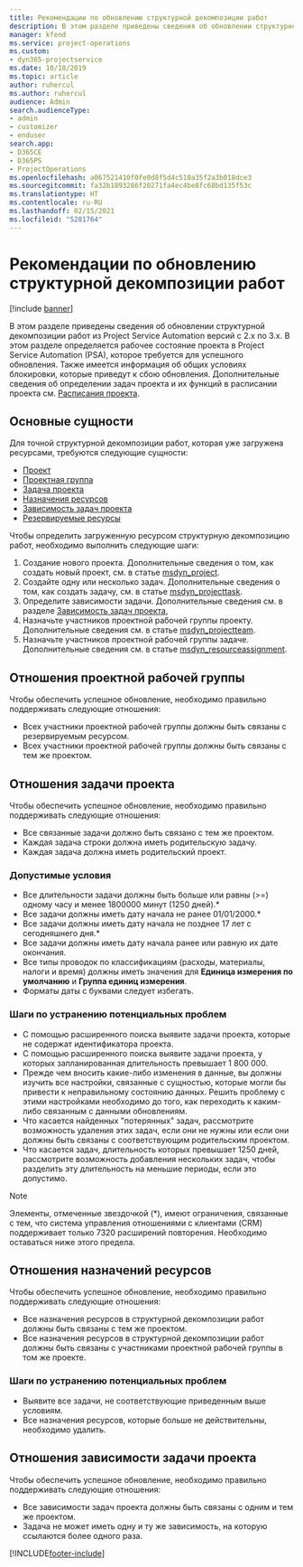 ```yaml
---
title: Рекомендации по обновлению структурной декомпозиции работ
description: В этом разделе приведены сведения об обновлении структурной декомпозиции работ из Project Service Automation версий с 2.x по 3.x.
manager: kfend
ms.service: project-operations
ms.custom:
- dyn365-projectservice
ms.date: 10/18/2019
ms.topic: article
author: ruhercul
ms.author: ruhercul
audience: Admin
search.audienceType:
- admin
- customizer
- enduser
search.app:
- D365CE
- D365PS
- ProjectOperations
ms.openlocfilehash: a067521410f0fe0d8f5d4c510a35f2a3b018dce3
ms.sourcegitcommit: fa32b1893286f20271fa4ec4be8fc68bd135f53c
ms.translationtype: HT
ms.contentlocale: ru-RU
ms.lasthandoff: 02/15/2021
ms.locfileid: "5281764"
---
```

# <a name="upgrade-considerations-for-the-work-breakdown-structure"></a>Рекомендации по обновлению структурной декомпозиции работ

[!include [banner](../includes/psa-now-project-operations.md)]

В этом разделе приведены сведения об обновлении структурной декомпозиции работ из Project Service Automation версий с 2.x по 3.x. В этом разделе определяется рабочее состояние проекта в Project Service Automation (PSA), которое требуется для успешного обновления. Также имеется информация об общих условиях блокировки, которые приведут к сбою обновления. Дополнительные сведения об определении задач проекта и их функций в расписании проекта см. [Расписания проекта](project-creating.md).

## <a name="key-entities"></a>Основные сущности
Для точной структурной декомпозиции работ, которая уже загружена ресурсами, требуются следующие сущности:

- [Проект](https://docs.microsoft.com/dynamics365/customerengagement/on-premises/developer/entities/msdyn_project)
- [Проектная группа](https://docs.microsoft.com/dynamics365/customerengagement/on-premises/developer/entities/msdyn_projectteam)
- [Задача проекта](https://docs.microsoft.com/dynamics365/customerengagement/on-premises/developer/entities/msdyn_projecttask)
- [Назначения ресурсов](https://docs.microsoft.com/dynamics365/customerengagement/on-premises/developer/entities/msdyn_resourceassignment)
- [Зависимость задач проекта](https://docs.microsoft.com/dynamics365/customerengagement/on-premises/developer/entities/msdyn_projecttaskdependency)
- [Резервируемые ресурсы](https://docs.microsoft.com/dynamics365/customerengagement/on-premises/developer/entities/bookableresource)

Чтобы определить загруженную ресурсом структурную декомпозицию работ, необходимо выполнить следующие шаги:

1. Создание нового проекта. Дополнительные сведения о том, как создать новый проект, см. в статье [msdyn_project](https://docs.microsoft.com/dynamics365/customerengagement/on-premises/developer/entities/msdyn_project).
2. Создайте одну или несколько задач. Дополнительные сведения о том, как создать задачу, см. в статье [msdyn_projecttask](https://docs.microsoft.com/dynamics365/customerengagement/on-premises/developer/entities/msdyn_projecttask).
3. Определите зависимости задачи. Дополнительные сведения см. в разделе [Зависимость задач проекта](https://docs.microsoft.com/dynamics365/customerengagement/on-premises/developer/entities/msdyn_projecttaskdependency),
4. Назначьте участников проектной рабочей группы проекту. Дополнительные сведения см. в статье [msdyn_projectteam](https://docs.microsoft.com/dynamics365/customerengagement/on-premises/developer/entities/msdyn_projectteam).
5. Назначьте участников проектной рабочей группы задаче. Дополнительные сведения см. в статье [msdyn_resourceassignment](https://docs.microsoft.com/dynamics365/customerengagement/on-premises/developer/entities/msdyn_resourceassignment).

## <a name="project-team-relationships"></a>Отношения проектной рабочей группы

Чтобы обеспечить успешное обновление, необходимо правильно поддерживать следующие отношения:
- Всех участники проектной рабочей группы должны быть связаны с резервируемым ресурсом.
- Всех участники проектной рабочей группы должны быть связаны с тем же проектом. 

## <a name="project-task-relationships"></a>Отношения задачи проекта
Чтобы обеспечить успешное обновление, необходимо правильно поддерживать следующие отношения:

- Все связанные задачи должно быть связано с тем же проектом.
- Каждая задача строки должна иметь родительскую задачу.
- Каждая задача должна иметь родительский проект.

### <a name="valid-conditions"></a>Допустимые условия

- Все длительности задачи должны быть больше или равны (>=) одному часу и менее 1800000 минут (1250 дней).*
- Все задачи должны иметь дату начала не ранее 01/01/2000.*
- Все задачи должны иметь дату начала не позднее 17 лет с сегодняшнего дня.*
- Все задачи должны иметь дату начала ранее или равную их дате окончания.
- Все типы проводок по классификациям (расходы, материалы, налоги и время) должны иметь значения для **Единица измерения по умолчанию** и **Группа единиц измерения**.
- Форматы даты с буквами следует избегать.

### <a name="potential-mitigation-steps"></a>Шаги по устранению потенциальных проблем
- С помощью расширенного поиска выявите задачи проекта, которые не содержат идентификатора проекта.
- С помощью расширенного поиска выявите задачи проекта, у которых запланированная длительность превышает 1 800 000.
- Прежде чем вносить какие-либо изменения в данные, вы должны изучить все настройки, связанные с сущностью, которые могли бы привести к неправильному состоянию данных. Решить проблему с этими настройками необходимо до того, как переходить к каким-либо связанным с данными обновлениям.
- Что касается найденных "потерянных" задач, рассмотрите возможность удаления этих задач, если они не нужны или если они должны быть связаны с соответствующим родительским проектом.
- Что касается задач, длительность которых превышает 1250 дней, рассмотрите возможность добавления нескольких задач, чтобы разделить эту длительность на меньшие периоды, если это допустимо.

> [!NOTE]
> Элементы, отмеченные звездочкой (\*), имеют ограничения, связанные с тем, что система управления отношениями с клиентами (CRM) поддерживает только 7320 расширений повторения. Необходимо оставаться ниже этого предела.

## <a name="resource-assignment-relationships"></a>Отношения назначений ресурсов
Чтобы обеспечить успешное обновление, необходимо правильно поддерживать следующие отношения:

- Все назначения ресурсов в структурной декомпозиции работ должны быть связаны с тем же проектом.
- Все назначения ресурсов в структурной декомпозиции работ должны быть связаны с участниками проектной рабочей группы в том же проекте.

### <a name="potential-mitigation-steps"></a>Шаги по устранению потенциальных проблем
- Выявите все задачи, не соответствующие приведенным выше условиям.  
- Все назначения ресурсов, которые больше не действительны, необходимо удалить.

## <a name="project-task-dependency-relationships"></a>Отношения зависимости задачи проекта
Чтобы обеспечить успешное обновление, необходимо правильно поддерживать следующие отношения:

- Все зависимости задач проекта должны быть связаны с одним и тем же проектом.
- Задача не может иметь одну и ту же зависимость, на которую ссылаются более одного раза.


[!INCLUDE[footer-include](../includes/footer-banner.md)]